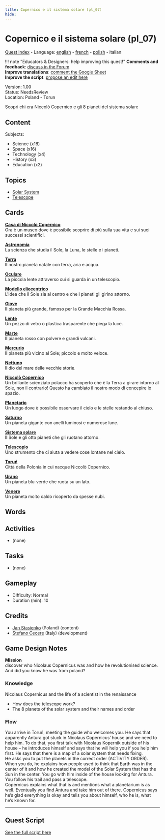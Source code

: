 ```yaml
---
title: Copernico e il sistema solare (pl_07)
hide:
---
```


# Copernico e il sistema solare (pl_07)
[Quest Index](./index.it.md) - Language: [english](./pl_07.md) - [french](./pl_07.fr.md) - [polish](./pl_07.pl.md) - italian

!!! note "Educators & Designers: help improving this quest!"
    **Comments and feedback**: [discuss in the Forum](https://vgwb.discourse.group/t/pl-07-copernicus-and-the-solar-system/38/1)  
    **Improve translations**: [comment the Google Sheet](https://docs.google.com/spreadsheets/d/1FPFOy8CHor5ArSg57xMuPAG7WM27-ecDOiU-OmtHgjw/edit?gid=783699917#gid=783699917)  
    **Improve the script**: [propose an edit here](https://github.com/vgwb/Antura/blob/main/Assets/_discover/_quests/PL_07%20Solar%20System/PL_07%20Solar%20System%20-%20Yarn%20Script.yarn)  

Version: 1.00  
Status: NeedsReview  
Location: Poland - Torun

Scopri chi era Niccolò Copernico e gli 8 pianeti del sistema solare

## Content
Subjects: 

  - Science (x18)
  - Space (x16)
  - Technology (x4)
  - History (x3)
  - Education (x2)

## Topics
- [Solar System](../topics/index.md#solar_system)
- [Telescope](../topics/index.md#telescope)


## Cards
**[Casa di Niccolò Copernico](../cards/index.md#nicolaus_copernicus_house)**  
Ora è un museo dove è possibile scoprire di più sulla sua vita e sui suoi successi scientifici.  

**[Astronomia](../cards/index.md#astronomy)**  
La scienza che studia il Sole, la Luna, le stelle e i pianeti.  

**[Terra](../cards/index.md#earth)**  
Il nostro pianeta natale con terra, aria e acqua.  

**[Oculare](../cards/index.md#eyepiece)**  
La piccola lente attraverso cui si guarda in un telescopio.  

**[Modello eliocentrico](../cards/index.md#heliocentric_model)**  
L'idea che il Sole sia al centro e che i pianeti gli girino attorno.  

**[Giove](../cards/index.md#jupiter)**  
Il pianeta più grande, famoso per la Grande Macchia Rossa.  

**[Lente](../cards/index.md#lens)**  
Un pezzo di vetro o plastica trasparente che piega la luce.  

**[Marte](../cards/index.md#mars)**  
Il pianeta rosso con polvere e grandi vulcani.  

**[Mercurio](../cards/index.md#mercury)**  
Il pianeta più vicino al Sole; piccolo e molto veloce.  

**[Nettuno](../cards/index.md#neptune)**  
Il dio del mare delle vecchie storie.  

**[Niccolò Copernico](../cards/index.md#nicolaus_copernicus)**  
Un brillante scienziato polacco ha scoperto che è la Terra a girare intorno al Sole, non il contrario! Questo ha cambiato il nostro modo di concepire lo spazio.  

**[Planetario](../cards/index.md#planetarium)**  
Un luogo dove è possibile osservare il cielo e le stelle restando al chiuso.  

**[Saturno](../cards/index.md#saturn)**  
Un pianeta gigante con anelli luminosi e numerose lune.  

**[Sistema solare](../cards/index.md#solar_system)**  
Il Sole e gli otto pianeti che gli ruotano attorno.  

**[Telescopio](../cards/index.md#telescope)**  
Uno strumento che ci aiuta a vedere cose lontane nel cielo.  

**[Toruń](../cards/index.md#torun)**  
Città della Polonia in cui nacque Niccolò Copernico.  

**[Urano](../cards/index.md#uranus)**  
Un pianeta blu-verde che ruota su un lato.  

**[Venere](../cards/index.md#venus)**  
Un pianeta molto caldo ricoperto da spesse nubi.  

## Words
## Activities
- (none)

## Tasks
- (none)
## Gameplay
- Difficulty: Normal
- Duration (min): 10
## Credits
- [Jan Stasienko](mailto:jan.stasienko@dsw.edu.pl) (Poland) (content)
- [Stefano Cecere](https://stefanocecere.com) (Italy) (development)

## Game Design Notes
**Mission**  
discover who Nicolaus Copernicus was and how he revolutionised science.
And did you know he was from poland?

### Knowledge
Nicolaus Copernicus and the life of a scientist in the renaissance  

- How does the telescope work?
- The 8 planets of the solar system and their names and order

### Flow
You arrive in Toruń, meeting the guide who welcomes you. He says that apparently Antura got stuck in Nicolaus Copernicus’ house and we need to help him. To do that, you first talk with Nicolaus Kopernik outside of his house – he introduces himself and says that he will help you if you help him first. He says that there is a map of a solar system that needs fixing.  
He asks you to put the planets in the correct order (ACTIVITY ORDER).  
When you do, he explains how people used to think that Earth was in the center of it and how he created the model of the Solar System that has the Sun in the center. You go with him inside of the house looking for Antura. You follow his trail and pass a telescope.  
Copernicus explains what that is and mentions what a planetarium is as well. Eventually you find Antura and take him out of there. Copernicus says he’s glad everything is okay and tells you about himself, who he is, what he’s known for.


---

## Quest Script

[See the full script here](./pl_07-script.it.md)
